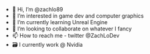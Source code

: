- 👋 Hi, I’m @zachlo89
- 👀 I’m interested in game dev and computer graphics
- 🌱 I’m currently learning Unreal Engine
- 💞️ I’m looking to collaborate on whatever I fancy
- 📫 How to reach me - twitter @ZachLoDev
- 🗃 I currently work @ Nvidia
<!---
zachlo89/zachlo89 is a ✨ special ✨ repository because its `README.md` (this file) appears on your GitHub profile.
You can click the Preview link to take a look at your changes.
--->
